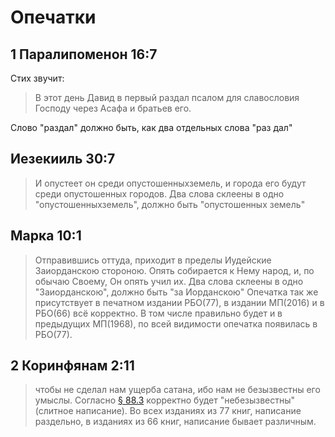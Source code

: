 # Опечатки

## 1 Паралипоменон 16:7

Стих звучит:
> В этот день Давид в первый раздал псалом для славословия Господу через Асафа и братьев его.

Слово "раздал" должно быть, как два отдельных слова "раз дал"

## Иезекииль 30:7
> И опустеет он среди опустошенныхземель, и города его будут среди опустошенных городов.
Два слова склеены в одно "опустошенныхземель", должно быть "опустошенных земель"

## Марка 10:1
> Отправившись оттуда, приходит в пределы Иудейские Заиорданскою стороною. Опять собирается к Нему народ, и, по обычаю Своему, Он опять учил их.
Два слова склеены в одно "Заиорданскою", должно быть "за Иорданскою"
Опечатка так же присутствует в печатном издании РБО(77), в издании МП(2016) и в РБО(66) всё корректно. В том числе правильно будет и в предыдущих МП(1968), по всей видимости опечатка появилась в РБО(77).

## 2 Коринфянам 2:11
> чтобы не сделал нам ущерба сатана, ибо нам не безызвестны его умыслы.
Согласно [§ 88.3](http://new.gramota.ru/biblio/readingroom/rules/138-def-19-24) корректно будет "небезызвестны" (слитное написание). Во всех изданиях из 77 книг, написание раздельно, в изданиях из 66 книг, написание бывает различным.
